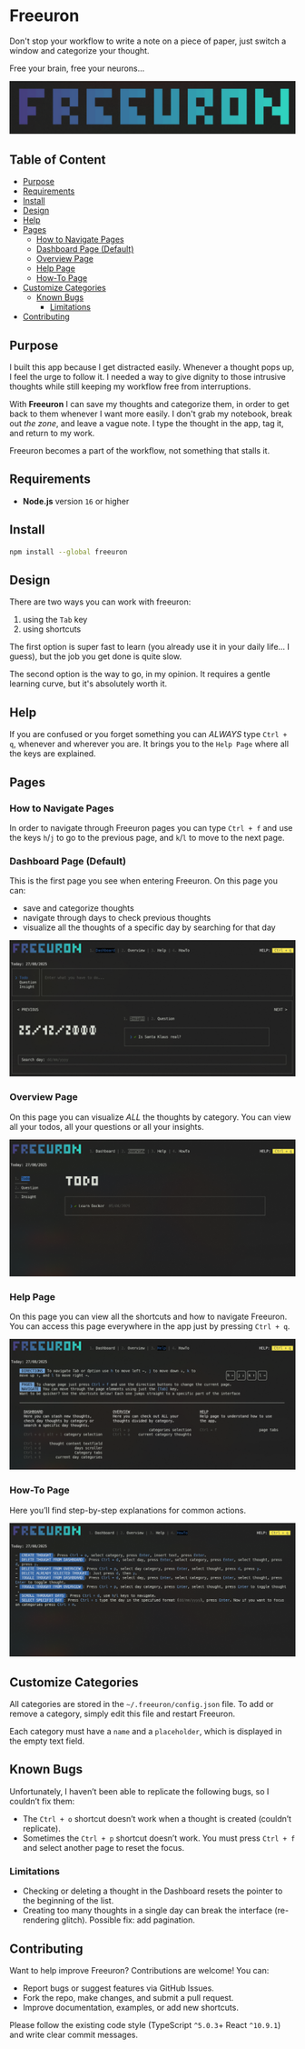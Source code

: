 # Freeuron

Don't stop your workflow to write a note on a piece of paper, just switch a window and categorize your thought.

Free your brain, free your neurons...

![freeuron-logo](static/freeuron-logo.png)

## Table of Content

- [Purpose](#purpose)
- [Requirements](#requirements)
- [Install](#install)
- [Design](#design)
- [Help](#help)
- [Pages](#pages)
  - [How to Navigate Pages](#how-to-navigate-pages)
  - [Dashboard Page (Default)](#dashboard-page-default)
  - [Overview Page](#overview-page)
  - [Help Page](#help-page)
  - [How-To Page](#how-to-page)
- [Customize Categories](#customize-categories)
  - [Known Bugs](#known-bugs)
    - [Limitations](#limitations)
- [Contributing](#contributing)

## Purpose

I built this app because I get distracted easily. Whenever a thought pops up, I feel the urge to follow it. I needed a way to give dignity to those intrusive thoughts while still keeping my workflow free from interruptions.

With **Freeuron** I can save my thoughts and categorize them, in order to get back to them whenever I want more easily. I don't grab my notebook, break out _the zone_, and leave a vague note. I type the thought in the app, tag it, and return to my work.

Freeuron becomes a part of the workflow, not something that stalls it.

## Requirements

- **Node.js** version `16` or higher

## Install

```bash
npm install --global freeuron
```

## Design

There are two ways you can work with freeuron:

1. using the `Tab` key
2. using shortcuts

The first option is super fast to learn (you already use it in your daily life... I guess), but the job you get done is quite slow.

The second option is the way to go, in my opinion. It requires a gentle learning curve, but it's absolutely worth it.

## Help

If you are confused or you forget something you can _ALWAYS_ type `Ctrl + q`, whenever and wherever you are. It brings you to the `Help Page` where all the keys are explained.

## Pages

### How to Navigate Pages

In order to navigate through Freeuron pages you can type `Ctrl + f` and use the keys `h`/`j` to go to the previous page, and `k`/`l` to move to the next page.

### Dashboard Page (Default)

This is the first page you see when entering Freeuron. On this page you can:

- save and categorize thoughts
- navigate through days to check previous thoughts
- visualize all the thoughts of a specific day by searching for that day

![dashboard-page](static/dashboard-page.png)

### Overview Page

On this page you can visualize _ALL_ the thoughts by category. You can view all your todos, all your questions or all your insights.

![overview-page](static/overview-page.png)

### Help Page

On this page you can view all the shortcuts and how to navigate Freeuron. You can access this page everywhere in the app just by pressing `Ctrl + q`.

![help-page](static/help-page.png)

### How-To Page

Here you’ll find step-by-step explanations for common actions.

![howto-page](static/howto-page.png)

## Customize Categories

All categories are stored in the `~/.freeuron/config.json` file. To add or remove a category, simply edit this file and restart Freeuron.

Each category must have a `name` and a `placeholder`, which is displayed in the empty text field.

## Known Bugs

Unfortunately, I haven’t been able to replicate the following bugs, so I couldn’t fix them:

- The `Ctrl + o` shortcut doesn’t work when a thought is created (couldn’t replicate).
- Sometimes the `Ctrl + p` shortcut doesn’t work. You must press `Ctrl + f` and select another page to reset the focus.

### Limitations

- Checking or deleting a thought in the Dashboard resets the pointer to the beginning of the list.
- Creating too many thoughts in a single day can break the interface (re-rendering glitch). Possible fix: add pagination.

## Contributing

Want to help improve Freeuron? Contributions are welcome! You can:

- Report bugs or suggest features via GitHub Issues.
- Fork the repo, make changes, and submit a pull request.
- Improve documentation, examples, or add new shortcuts.

Please follow the existing code style (TypeScript `^5.0.3`+ React `^10.9.1`) and write clear commit messages.
